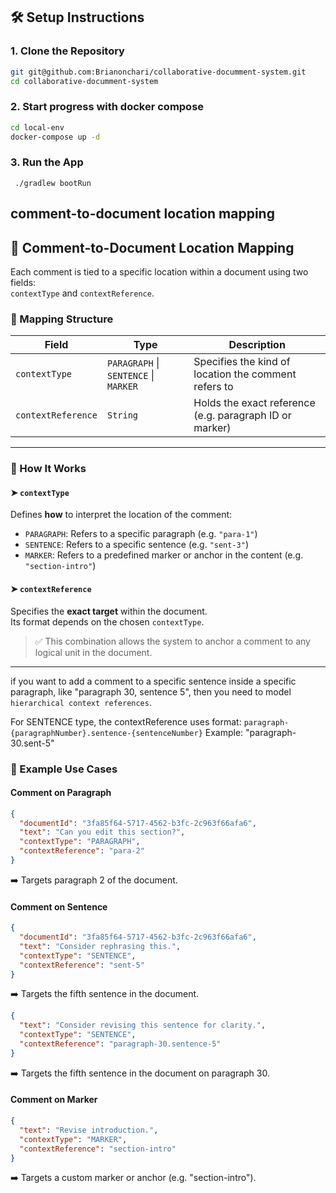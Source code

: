 ## 🛠 Setup Instructions

### 1. Clone the Repository

```bash
git git@github.com:Brianonchari/collaborative-documment-system.git
cd collaborative-documment-system

```

### 2. Start progress with docker compose 
```bash
cd local-env
docker-compose up -d

```

### 3. Run the App
```declarative
 ./gradlew bootRun
```

## comment-to-document location mapping
## 🧠 Comment-to-Document Location Mapping

Each comment is tied to a specific location within a document using two fields:  
`contextType` and `contextReference`.

### 🔑 Mapping Structure

| Field              | Type                  | Description                                                         |
|--------------------|-----------------------|---------------------------------------------------------------------|
| `contextType`      | `PARAGRAPH` \| `SENTENCE` \| `MARKER` | Specifies the kind of location the comment refers to                |
| `contextReference` | `String`              | Holds the exact reference (e.g. paragraph ID or marker)             |

---

### 🧩 How It Works

#### ➤ `contextType`
Defines **how** to interpret the location of the comment:
- `PARAGRAPH`: Refers to a specific paragraph (e.g. `"para-1"`)
- `SENTENCE`: Refers to a specific sentence (e.g. `"sent-3"`)
- `MARKER`: Refers to a predefined marker or anchor in the content (e.g. `"section-intro"`)

#### ➤ `contextReference`
Specifies the **exact target** within the document.  
Its format depends on the chosen `contextType`.

> ✅ This combination allows the system to anchor a comment to any logical unit in the document.

---
if you want to add a comment to a specific sentence inside a specific paragraph, like "paragraph 30, sentence 5",
then you need to model `hierarchical context references`.

For SENTENCE type, the contextReference uses format:
``paragraph-{paragraphNumber}.sentence-{sentenceNumber}``
Example: "paragraph-30.sent-5"

### 📝 Example Use Cases

#### Comment on Paragraph

```json
{
  "documentId": "3fa85f64-5717-4562-b3fc-2c963f66afa6",
  "text": "Can you edit this section?",
  "contextType": "PARAGRAPH",
  "contextReference": "para-2"
}
```
➡️ Targets paragraph 2 of the document.

#### Comment on Sentence
```json
{
  "documentId": "3fa85f64-5717-4562-b3fc-2c963f66afa6",
  "text": "Consider rephrasing this.",
  "contextType": "SENTENCE",
  "contextReference": "sent-5"
}

```
➡️️ Targets the fifth sentence in the document.

```json
{
  "text": "Consider revising this sentence for clarity.",
  "contextType": "SENTENCE",
  "contextReference": "paragraph-30.sentence-5"
}

```
➡️️ Targets the fifth sentence in the document on paragraph 30.
#### Comment on Marker
```json
{
  "text": "Revise introduction.",
  "contextType": "MARKER",
  "contextReference": "section-intro"
}

```
➡️ Targets a custom marker or anchor (e.g. "section-intro").

